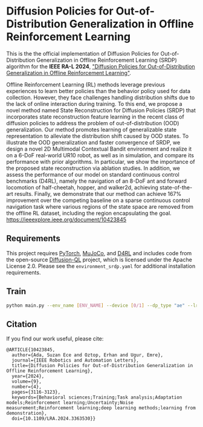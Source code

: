 # Diffusion Policies for Out-of-Distribution Generalization in Offline Reinforcement Learning

This is the the official implementation of Diffusion Policies for Out-of-Distribution Generalization in Offline Reinforcement Learning (SRDP) algorithm for the **IEEE RA-L 2024**, [<ins>"Diffusion Policies for Out-of-Distribution Generalization in Offline Reinforcement Learning"</ins>](https://ieeexplore.ieee.org/document/10423845). 

Offline Reinforcement Learning (RL) methods leverage previous experiences to learn better policies than the behavior policy used for data collection. However, they face challenges handling distribution shifts due to the lack of online interaction during training. To this end, we propose a novel method named State Reconstruction for Diffusion Policies (SRDP) that incorporates state reconstruction feature learning in the recent class of diffusion policies to address the problem of out-of-distribution (OOD) generalization. Our method promotes learning of generalizable state representation to alleviate the distribution shift caused by OOD states. To illustrate the OOD generalization and faster convergence of SRDP, we design a novel 2D Multimodal Contextual Bandit environment and realize it on a 6-DoF real-world UR10 robot, as well as in simulation, and compare its performance with prior algorithms. In particular, we show the importance of the proposed state reconstruction via ablation studies. In addition, we assess the performance of our model on standard continuous control benchmarks (D4RL), namely the navigation of an 8-DoF ant and forward locomotion of half-cheetah, hopper, and walker2d, achieving state-of-the-art results. Finally, we demonstrate that our method can achieve 167% improvement over the competing baseline on a sparse continuous control navigation task where various regions of the state space are removed from the offline RL dataset, including the region encapsulating the goal.
https://ieeexplore.ieee.org/document/10423845
## Requirements

This project requires [PyTorch](https://pytorch.org/), [MuJoCo](https://github.com/deepmind/mujoco), and [D4RL](https://github.com/Farama-Foundation/D4RL) and includes code from the open-source [Diffusion-QL](https://github.com/Zhendong-Wang/Diffusion-Policies-for-Offline-RL) project, which is licensed under the Apache License 2.0. Please see the ``environment_srdp.yaml`` for additional installation requirements.

## Train 
```.bash
python main.py --env_name [ENV_NAME] --device [0/1] --dp_type "ae" --lr_decay --seed [SEED]
```


## Citation
If you find our work useful, please cite:
```
@ARTICLE{10423845,
  author={Ada, Suzan Ece and Oztop, Erhan and Ugur, Emre},
  journal={IEEE Robotics and Automation Letters}, 
  title={Diffusion Policies for Out-of-Distribution Generalization in Offline Reinforcement Learning}, 
  year={2024},
  volume={9},
  number={4},
  pages={3116-3123},
  keywords={Behavioral sciences;Training;Task analysis;Adaptation models;Reinforcement learning;Uncertainty;Noise measurement;Reinforcement learning;deep learning methods;learning from demonstration},
  doi={10.1109/LRA.2024.3363530}}
```




